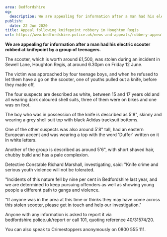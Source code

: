 ```yaml
area: Bedfordshire
og:
  description: We are appealing for information after a man had his electric scooter robbed at knifepoint by a group of teenagers.
publish:
  date: 22 Jun 2020
title: Appeal following knifepoint robbery in Houghton Regis
url: https://www.bedfordshire.police.uk/news-and-appeals/robbery-appeal-HR-june20
```

**We are appealing for information after a man had his electric scooter robbed at knifepoint by a group of teenagers.**

The scooter, which is worth around £1,500, was stolen during an incident in Sewell Lane, Houghton Regis, at around 6.30pm on Friday 12 June.

The victim was approached by four teenage boys, and when he refused to let them have a go on the scooter, one of youths pulled out a knife, before they made off,

The four suspects are described as white, between 15 and 17 years old and all wearing dark coloured shell suits, three of them were on bikes and one was on foot.

The boy who was in possession of the knife is described as 5'8", skinny and wearing a grey shell suit top with black Adidas tracksuit bottoms.

One of the other suspects was also around 5'8" tall, had an eastern European accent and was wearing a top with the word 'Duffer' written on it in white letters.

Another of the group is described as around 5'6", with short shaved hair, chubby build and has a pale complexion.

Detective Constable Richard Marshall, investigating, said: "Knife crime and serious youth violence will not be tolerated.

"Incidents of this nature fell by nine per cent in Bedfordshire last year, and we are determined to keep pursuing offenders as well as showing young people a different path to gangs and violence.

"If anyone was in the area at this time or thinks they may have come across this stolen scooter, please get in touch and help our investigation."

Anyone with any information is asked to report it via bedfordshire.police.uk/report or call 101, quoting reference 40/31574/20.

You can also speak to Crimestoppers anonymously on 0800 555 111.
